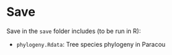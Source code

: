 # Save

Save in the `save` folder includes (to be run in R):

* `phylogeny.Rdata`: Tree species phylogeny in Paracou
